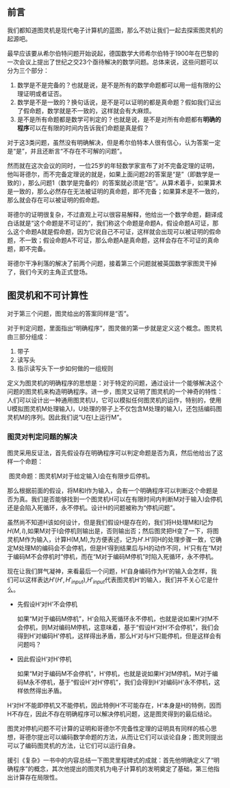 ## 前言

我们都知道图灵机是现代电子计算机的蓝图，那么不妨让我们一起去探索图灵机的起源吧。

最早应该要从希尔伯特问题开始说起，德国数学大师希尔伯特于1900年在巴黎的一次会议上提出了世纪之交23个亟待解决的数学问题。总体来说，这些问题可以分为三个部分：

1. 数学是不是完备的？也就是说，是不是所有的数学命题都可以用一组有限的公理证明或者证否。
2. 数学是不是一致的？换句话说，是不是可以证明的都是真命题？假如我们证出了假命题，数学就是不一致的，这样就会有大麻烦。
3. 是不是所有命题都是数学可判定的？也就是说，是不是对所有命题都有**明确的程序**可以在有限的时间内告诉我们命题是真是假？

对于这3类问题，虽然没有明确解决，但是希尔伯特本人很有信心，认为答案一定是“是”，并且还断言“不存在不可解的问题”。

然而就在这次会议的同时，一位25岁的年轻数学家宣布了对不完备定理的证明，他叫哥德尔，而不完备定理说的就是，如果上面问题2的答案是“是”（即数学是一致的），那么问题1（数学是完备的）的答案就必须是“否”。从算术着手，如果算术是一致的，那么必然存在无法被证明的真命题，即不完备；如果算术是不一致的，那么就会存在可以被证明的假命题。

哥德尔的证明很复杂，不过直观上可以很容易解释，他给出一个数学命题，翻译成白话就是“这个命题是不可证的”，我们称这个命题是命题A，假设命题A可证，那么这个命题A就是假命题，因为它说自己不可证，这样就会出现可以被证明的假命题，不一致；假设命题A不可证，那么命题A是真命题，这样会存在不可证的真命题，即不完备。

哥德尔干净利落的解决了前两个问题，接着第三个问题就被英国数学家图灵干掉了，我们今天的主角正式登场。

## 图灵机和不可计算性

对于第三个问题，图灵给出的答案同样是“否”。

对于判定问题，里面指出“明确程序”，图灵做的第一步就是定义这个概念。图灵机由三部分组成：

1. 带子
2. 读写头
3. 指示读写头下一步如何做的一组规则

定义为图灵机的明确程序的思想是：对于特定的问题，通过设计一个能够解决这个问题的图灵机来构造明确程序。进一步，图灵又证明了图灵机的一个神奇的特性：人们可以设计出一种通用图灵机U，它可以模拟任何图灵机的运作，特别的，使用U模拟图灵机M处理输入I，U处理的带子上不仅包含M处理的输入I，还包括编码图灵机M的序列。因此我们说“U在I上运行M”。

### 图灵对判定问题的解决

图灵采用反证法，首先假设存在明确程序可以判定命题是否为真，然后他给出了这样一个命题：

​	图灵命题：图灵机M对于给定输入I会在有限步后停机。

那么根据前面的假设，将M和I作为输入，会有一个明确程序可以判断这个命题是否为真。我们是否能够找到一个图灵机H可以在有限时间内判断M对于输入I会停机还是会陷入死循环，永不停机。设计H的问题被称为“停机问题”。

虽然尚不知道H该如何设计，但是我们假设H是存在的，我们将H处理M和I记为$H(M,I)$,如果M对于I会停机则输出是，否则输出否；然后图灵把H变了一下，将图灵机M作为输入，计算H(M,M),为方便表述，记为$H'$.H'同H的处理步骤一致，它确定M处理M的编码会不会停机，但是H‘得到结果后与H的动作不同，H’只有在“M对于编码M不会停机时”停机，而在“M对于编码M停机”时陷入死循环，永不停机。

现在让我们屏气凝神，来看最后一个问题，H‘自身编码作为H’的输入会怎样，我们可以这样表达$H'(H',H'_{input})$,$H'_{input}$代表图灵机H‘的输入，我们并不关心它是什么。

- 先假设H‘对H’不会停机

  如果“M对于编码M停机”，H‘会陷入死循环永不停机，也就是说如果H‘对M不会停机，则M对编码M停机，这意味着，基于“假设H’对H‘不会停机”，我们会得到H’对编码H'停机，这样得出矛盾，那么H‘对与H’只能停机，但是这样会有问题吗？

- 因此假设H‘对H’停机

  如果“M对于编码M不会停机”，H‘停机，也就是说如果H’对M停机，M对于编码M永不停机，基于“假设H'对H’停机”，我们会得到H‘对编码H’永不停机，这样依然得出矛盾。

H‘对H’不能即停机又不能停机，因此特例H‘不可能存在，H‘本身是H的特例，因而H不存在，因此不存在明确程序可以解决停机问题，这是图灵得到的最后结论。

图灵对停机问题不可计算的证明和哥德尔不完备性定理的证明具有同样的核心思想，哥德尔提出可以编码数学命题的方法，从而让它们可以谈论自身；图灵则提出可以了编码图灵机的方法，让它们可以运行自身。

援引《复杂》一书中的内容总结一下图灵里程碑式的成就：首先他明确定义了“明确程序”的概念，其次他提出的图灵机为电子计算机的发明奠定了基础，第三他指出计算存在局限性。

